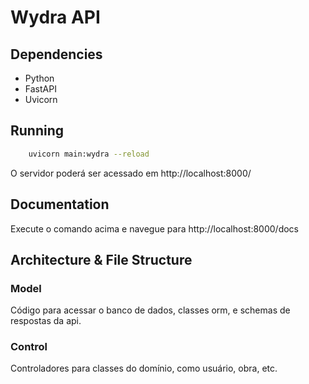 # Wydra API
## Dependencies
- Python
- FastAPI
- Uvicorn

## Running
```sh
    uvicorn main:wydra --reload
```
O servidor poderá ser acessado em http://localhost:8000/

## Documentation
Execute o comando acima e navegue para http://localhost:8000/docs

## Architecture & File Structure
### Model
Código para acessar o banco de dados, classes orm, e schemas de respostas da api.

### Control 
Controladores para classes do domínio, como usuário, obra, etc.


